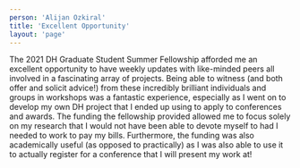 ```yaml
---
person: 'Alijan Ozkiral'
title: 'Excellent Opportunity'
layout: 'page'
---
```

The 2021 DH Graduate Student Summer Fellowship afforded me an excellent opportunity to have weekly updates with like-minded peers all involved in a fascinating array of projects. Being able to witness (and both offer and solicit advice!) from these incredibly brilliant individuals and groups in workshops was a fantastic experience, especially as I went on to develop my own DH project that I ended up using to apply to conferences and awards. The funding the fellowship provided allowed me to focus solely on my research that I would not have been able to devote myself to had I needed to work to pay my bills. Furthermore, the funding was also academically useful (as opposed to practically) as I was also able to use it to actually register for a conference that I will present my work at! 
